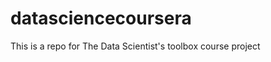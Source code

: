 datasciencecoursera
===================

This is a repo for The Data Scientist's toolbox course project
